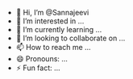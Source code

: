 - 👋 Hi, I’m @Sannajeevi
- 👀 I’m interested in ...
- 🌱 I’m currently learning ...
- 💞️ I’m looking to collaborate on ...
- 📫 How to reach me ...
- 😄 Pronouns: ...
- ⚡ Fun fact: ...

<!---
Sannajeevi/Sannajeevi is a ✨ special ✨ repository because its `README.md` (this file) appears on your GitHub profile.
You can click the Preview link to take a look at your changes.
--->
